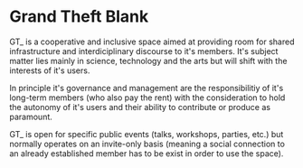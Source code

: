 # Grand Theft Blank 

GT_ is a cooperative and inclusive space aimed at providing room for shared infrastructure and interdiciplinary discourse to it's members.
It's subject matter lies mainly in science, technology and the arts but will shift with the interests of it's users.

In principle it's governance and management are the responsibilitiy of it's long-term members (who also pay the rent) with the consideration to hold the autonomy of it's users and their ability to contribute or produce as paramount.

GT_ is open for specific public events (talks, workshops, parties, etc.) but normally operates on an invite-only basis (meaning a social connection to an already established member has to be exist in order to use the space).
